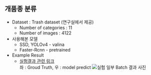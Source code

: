 ## 개품종 분류
- Dataset : Trash dataset (연구실에서 제공)
  - Number of categories : 11
  - Number of images : 4122
- 사용해본 모델
  - SSD, YOLOv4 - valina
  - Faster-Rcnn - pretrained
- Example Result  
  - [실험결과 관련 링크](https://storm-glade-830.notion.site/object-detection-9ce83265c32048978d1320ecf8d4cd7b)  
좌 : Groud Truth, 우 : model predict
<img src="https://s3.us-west-2.amazonaws.com/secure.notion-static.com/7d6fd506-2730-4bf6-b669-c8d6d67227b8/Untitled.png?X-Amz-Algorithm=AWS4-HMAC-SHA256&X-Amz-Content-Sha256=UNSIGNED-PAYLOAD&X-Amz-Credential=AKIAT73L2G45EIPT3X45%2F20230214%2Fus-west-2%2Fs3%2Faws4_request&X-Amz-Date=20230214T082316Z&X-Amz-Expires=86400&X-Amz-Signature=5d6549151cd6e14e7ab2ad53e8bba68417f02f4deb6e0ce06f7e596f9e011942&X-Amz-SignedHeaders=host&response-content-disposition=filename%3D%22Untitled.png%22&x-id=GetObject">실험 일부 Batch 결과 사진</img>